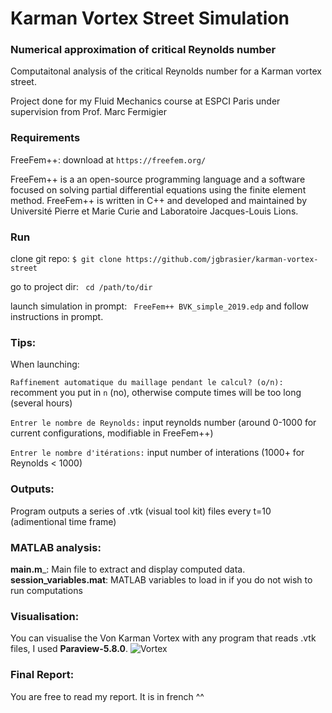 # Karman Vortex Street Simulation

### Numerical approximation of critical Reynolds number
Computaitonal analysis of the critical Reynolds number for a Karman vortex street.

Project done for my Fluid Mechanics course at ESPCI Paris under supervision from Prof. Marc Fermigier

### Requirements

FreeFem++: download at ```https://freefem.org/```

FreeFem++ is a an open-source programming language and a software focused on solving partial differential equations using the finite element method. FreeFem++ is written in C++ and developed and maintained by Université Pierre et Marie Curie and Laboratoire Jacques-Louis Lions.

### Run

clone git repo: ```$ git clone https://github.com/jgbrasier/karman-vortex-street```

go to project dir: ``` cd /path/to/dir```

launch simulation in prompt: ``` FreeFem++ BVK_simple_2019.edp``` and follow instructions in prompt.

### Tips:

When launching: 

``` Raffinement automatique du maillage pendant le calcul? (o/n): ``` recomment you put in ```n``` (no), otherwise compute times will be too long (several hours)

``` Entrer le nombre de Reynolds: ``` input reynolds number (around 0-1000 for current configurations, modifiable in FreeFem++)

``` Entrer le nombre d'itérations: ``` input number of interations (1000+ for Reynolds < 1000)

### Outputs:

Program outputs a series of .vtk (visual tool kit) files every t=10 (adimentional time frame)

### MATLAB analysis:

__main.m___: Main file to extract and display computed data.
__session_variables.mat__: MATLAB variables to load in if you do not wish to run computations

### Visualisation:
You can visualise the Von Karman Vortex with any program that reads .vtk files, I used __Paraview-5.8.0__.
![Vortex](Captures/Re100_courant.png)

### Final Report:
You are free to read my report. It is in french ^^
